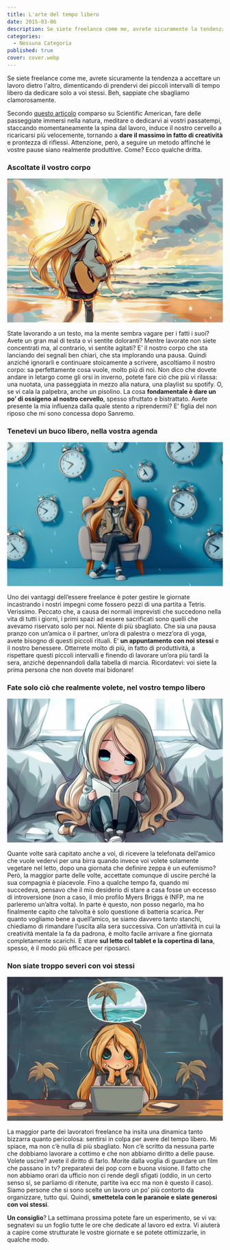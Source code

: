 ```yaml
---
title: L'arte del tempo libero
date: 2015-03-06
description: Se siete freelance come me, avrete sicuramente la tendenza a accettare un lavoro dietro l'altro, dimenticando di prendervi dei piccoli intervalli di tempo libero da dedicare solo a voi stessi. Beh, sappiate che sbagliamo clamorosamente.
categories:
  - Nessuna Categoria
published: true
cover: cover.webp
---
```


Se siete freelance come me, avrete sicuramente la tendenza a accettare un lavoro dietro l'altro, dimenticando di prendervi dei piccoli intervalli di tempo libero da dedicare solo a voi stessi. Beh, sappiate che sbagliamo clamorosamente.

Secondo [questo articolo](https://www.scientificamerican.com/article/mental-downtime/ "L'importanza del tempo libero - Scientific American") comparso su Scientific American, fare delle passeggiate immersi nella natura, meditare o dedicarvi ai vostri passatempi, staccando momentaneamente la spina dal lavoro, induce il nostro cervello a ricaricarsi più velocemente, tornando a **dare il massimo in fatto di creatività** e prontezza di riflessi. Attenzione, però, a seguire un metodo affinché le vostre pause siano realmente produttive. Come? Ecco qualche dritta.

### Ascoltate il vostro corpo

![Ascoltate il vostro corpo](./Arte-del-tempo-libero-Clauidia-Falzone-Musica.webp)

State lavorando a un testo, ma la mente sembra vagare per i fatti i suoi? Avete un gran mal di testa o vi sentite doloranti? Mentre lavorate non siete concentrati ma, al contrario, vi sentite agitati? E’ il nostro corpo che sta lanciando dei segnali ben chiari, che sta implorando una pausa. Quindi anziché ignorarli e continuare stoicamente a scrivere, ascoltiamo il nostro corpo: sa perfettamente cosa vuole, molto più di noi. Non dico che dovete andare in letargo come gli orsi in inverno, potete fare ciò che più vi rilassa: una nuotata, una passeggiata in mezzo alla natura, una playlist su spotify. O, se vi cala la palpebra, anche un pisolino. La cosa **fondamentale è dare un po’ di ossigeno al nostro cervello**, spesso sfruttato e bistrattato. Avete presente la mia influenza dalla quale stento a riprendermi? E’ figlia del non riposo che mi sono concessa dopo Sanremo.

### Tenetevi un buco libero, nella vostra agenda

![Tenetevi un buco libero](./Arte-del-tempo-libero-Claudia-Falzone-Agenda.webp)

Uno dei vantaggi dell’essere freelance è poter gestire le giornate incastrando i nostri impegni come fossero pezzi di una partita a Tetris. Verissimo. Peccato che, a causa dei normali imprevisti che succedono nella vita di tutti i giorni, i primi spazi ad essere sacrificati sono quelli che avevamo riservato solo per noi. Niente di più sbagliato. Che sia una pausa pranzo con un’amica o il partner, un’ora di palestra o mezz’ora di yoga, avete bisogno di questi piccoli rituali. E’ **un appuntamento con noi stessi** e il nostro benessere. Otterrete molto di più, in fatto di produttività, a rispettare questi piccoli intervalli e finendo di lavorare un’ora più tardi la sera, anziché depennandoli dalla tabella di marcia. Ricordatevi: voi siete la prima persona che non dovete mai bidonare!

### Fate solo ciò che realmente volete, nel vostro tempo libero

![Arte-del-tempo-libero-Claudia-Falzone-Leggere-a-Letto](./Arte-del-tempo-libero-Claudia-Falzone-Leggere-a-Letto.webp)

Quante volte sarà capitato anche a voi, di ricevere la telefonata dell’amico che vuole vedervi per una birra quando invece voi volete solamente vegetare nel letto, dopo una giornata che definire zeppa è un eufemismo? Però, la maggior parte delle volte, accettate comunque di uscire perché la sua compagnia è piacevole. Fino a qualche tempo fa, quando mi succedeva, pensavo che il mio desiderio di stare a casa fosse un eccesso di introversione (non a caso, il mio profilo Myers Briggs è INFP, ma ne parleremo un’altra volta). In parte è questo, non posso negarlo, ma ho finalmente capito che talvolta è solo questione di batteria scarica. Per quanto vogliamo bene a quell’amico, se siamo davvero tanto stanchi, chiediamo di rimandare l’uscita alla sera successiva. Con un’attività in cui la creatività mentale la fa da padrona, è molto facile arrivare a fine giornata completamente scarichi. E stare **sul letto col tablet e la copertina di lana**, spesso, è il modo più efficace per riposarci.

### Non siate troppo severi con voi stessi

![Arte-del-tempo-libero-Claudia-Falzone-Severita](./Arte-del-tempo-libero-Claudia-Falzone-Severita.webp)

La maggior parte dei lavoratori freelance ha insita una dinamica tanto bizzarra quanto pericolosa: sentirsi in colpa per avere del tempo libero. Mi spiace, ma non c’è nulla di più sbagliato. Non c’è scritto da nessuna parte che dobbiamo lavorare a cottimo e che non abbiamo diritto a delle pause. Volete uscire? avete il diritto di farlo. Morite dalla voglia di guardare un film che passano in tv? preparatevi dei pop corn e buona visione. Il fatto che non abbiamo orari da ufficio non ci rende degli sfigati (oddio, in un certo senso sì, se parliamo di ritenute, partite iva ecc ma non è questo il caso). Siamo persone che si sono scelte un lavoro un po’ più contorto da organizzare, tutto qui. Quindi, **smettetela con le paranoie e siate generosi con voi stessi**.

**Un consiglio**? La settimana prossima potete fare un esperimento, se vi va: segnatevi su un foglio tutte le ore che dedicate al lavoro ed extra. Vi aiuterà a capire come strutturate le vostre giornate e se potete ottimizzarle, in qualche modo.
